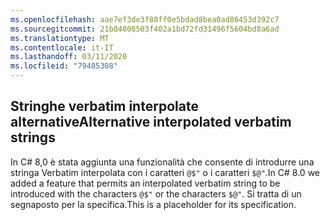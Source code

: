 ```yaml
---
ms.openlocfilehash: aae7ef3de3f88ff0e5bdad8bea0ad86453d392c7
ms.sourcegitcommit: 21b04008503f402a1bd72fd31496f5604bd8a6ad
ms.translationtype: MT
ms.contentlocale: it-IT
ms.lasthandoff: 03/11/2020
ms.locfileid: "79485308"
---
```

## <a name="alternative-interpolated-verbatim-strings"></a><span data-ttu-id="ff865-101">Stringhe verbatim interpolate alternative</span><span class="sxs-lookup"><span data-stu-id="ff865-101">Alternative interpolated verbatim strings</span></span>

<span data-ttu-id="ff865-102">In C# 8,0 è stata aggiunta una funzionalità che consente di introdurre una stringa Verbatim interpolata con i caratteri `@$"` o i caratteri `$@"`.</span><span class="sxs-lookup"><span data-stu-id="ff865-102">In C# 8.0 we added a feature that permits an interpolated verbatim string to be introduced with the characters `@$"` or the characters `$@"`.</span></span>  <span data-ttu-id="ff865-103">Si tratta di un segnaposto per la specifica.</span><span class="sxs-lookup"><span data-stu-id="ff865-103">This is a placeholder for its specification.</span></span>
